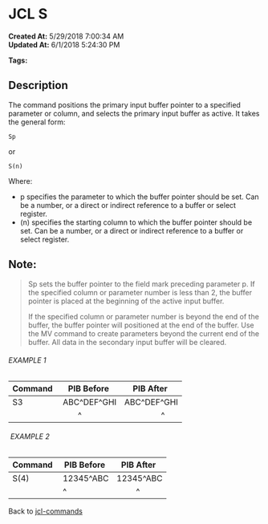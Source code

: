 # JCL S

**Created At:** 5/29/2018 7:00:34 AM  
**Updated At:** 6/1/2018 5:24:30 PM  

**Tags:**
<badge text='pointer' vertical='middle' />
<badge text='buffer' vertical='middle' />
<badge text='jcl' vertical='middle' />

## Description 

The command positions the primary input buffer pointer to a specified parameter or column, and selects the primary input buffer as active. It takes the general form:

```
Sp
```

or

```
S(n)
```

Where:

- p specifies the parameter to which the buffer pointer should be set. Can be a number, or a direct or indirect reference to a buffer or select register.
- (n) specifies the starting column to which the buffer pointer should be set. Can be a number, or a direct or indirect reference to a buffer or select register.




## Note: 


> Sp sets the buffer pointer to the field mark preceding parameter p. If the specified column or parameter number is less than 2, the buffer pointer is placed at the beginning of the active input buffer.
> 
> If the specified column or parameter number is beyond the end of the buffer, the buffer pointer will positioned at the end of the buffer. Use the MV command to create parameters beyond the current end of the buffer. All data in the secondary input buffer will be cleared.




###### EXAMPLE 1


| Command  | PIB Before  | PIB After  |
| --- | --- | --- |
| S3<br> | ABC^DEF^GHI<br> | ABC^DEF^GHI<br> |
| <br> |        ^ |                  ^  |




######  EXAMPLE 2


| Command  | PIB Before  | PIB After  |
| --- | --- | --- |
| S(4)<br> | 12345^ABC<br> | 12345^ABC<br> |
| <br> | ^<br> |          ^  |




Back to [jcl-commands](jcl-commands)
